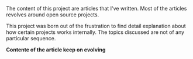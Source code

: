 The content of this project are articles that I've written. Most of the articles revolves around open source projects. 

This project was born out of the frustration to find detail explanation about how certain projects works internally. The topics discussed are not of any particular sequence.

**Contente of the article keep on evolving**

